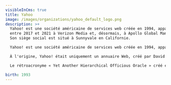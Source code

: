 ```yaml
---
visibleInCms: true
title: Yahoo
image: /images/organizations/yahoo_default_logo.png
description: >+
  Yahoo! est une société américaine de services web créée en 1994, appartenant,
  entre 2017 et 2021 à Verizon Media et, désormais, à Apollo Global Management.
  Son siège social est situé à Sunnyvale en Californie.

  Yahoo! est une société américaine de services web créée en 1994, appartenant, entre 2017 et 2021 à Verizon Media et, désormais, à Apollo Global Management. Son siège social est situé à Sunnyvale en Californie.

  À l'origine, Yahoo! était uniquement un annuaire Web, créé par David Filo et Jerry Yang à l'université Stanford en janvier 1994, puis l'entreprise a été fondée en mars 1995. Selon Alexa Internet, Yahoo! était le site web le plus visité en 2004. Le réseau des sites Yahoo! a servi plus de trois milliards de pages par jour en octobre 2004. Yahoo! propose de nombreux autres services gratuits et payants, dont un moteur de recherche, des boîtes à courrier électronique, de la messagerie instantanée, de l'hébergement web et des portails (actualités, finances, etc).

  Le rétroacronyme « Yet Another Hierarchical Officious Oracle » créé en avril 1994 est souvent cité comme signification, mais ses créateurs Jerry Yang et David Filo, qui devaient choisir un nom de projet commençant par un « Y » pour s'inscrire dans la nomenclature des projets informatiques de l'université Stanford, affirment avoir choisi le nom à cause des « Yahoos », nom donné aux humains dans le dernier des Voyages de Gulliver de Jonathan Swift.

birth: 1993
---
```

